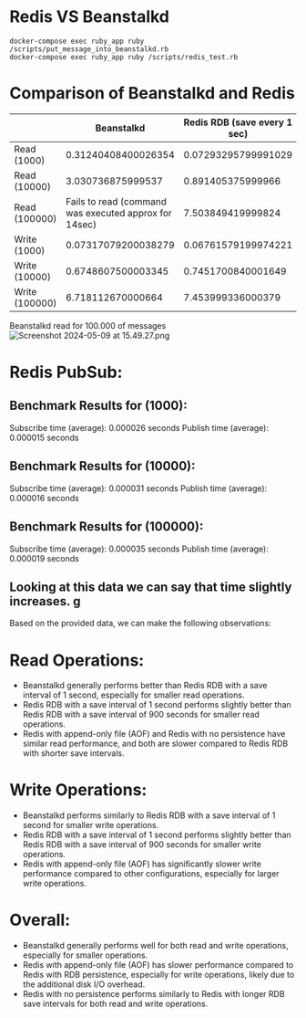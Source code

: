 # Redis VS Beanstalkd

```
docker-compose exec ruby_app ruby /scripts/put_message_into_beanstalkd.rb
docker-compose exec ruby_app ruby /scripts/redis_test.rb
```


# Comparison of Beanstalkd and Redis

|                | Beanstalkd                                            | Redis RDB (save every 1 sec) | Redis RDB (save every 900 sec) | Redis (AOF) | Redis (no perisistance)|
|----------------|-------------------------------------------------------|-----------------------|--------------------------------|-----------|-|
| Read (1000)    | 0.31240408400026354                                   | 0.07293295799991029               |0.08627608299957501|0.07085516699953587| 0.07068204200004402|
| Read (10000)   | 3.030736875999537                                     | 0.891405375999966               |0.9264851249999992|0.971050708999428|0.7403629590007768|
| Read (100000)  | Fails to read (command was executed approx for 14sec) | 7.503849419999824               |7.345335752999745|7.610267711999768|7.411969378000322|
| Write (1000)   | 0.07317079200038279                                   | 0.06761579199974221                    |0.09655762500005949|0.19100258300022688|0.0834398750002947|
| Write (10000)  | 0.6748607500003345                                    | 0.7451700840001649              |0.7430313750001005|1.9541286670000773|0.7383083329996225|
| Write (100000) | 6.718112670000664                                     | 7.453999336000379               |7.85212825400049|17.347652258999915|8.186447586999748|

Beanstalkd read for 100.000 of messages
![Screenshot 2024-05-09 at 15.49.27.png](..%2F..%2F..%2FDesktop%2FScreenshot%202024-05-09%20at%2015.49.27.png)

# Redis PubSub:

## Benchmark Results for (1000):
Subscribe time (average): 0.000026 seconds
Publish time (average): 0.000015 seconds

## Benchmark Results for (10000):
Subscribe time (average):  0.000031 seconds
Publish time (average):  0.000016 seconds

## Benchmark Results for (100000):
Subscribe time (average): 0.000035 seconds
Publish time (average):  0.000019 seconds

Looking at this data we can say that time slightly increases.
g
---

Based on the provided data, we can make the following observations:

# Read Operations:
- Beanstalkd generally performs better than Redis RDB with a save interval of 1 second, especially for smaller read operations.
- Redis RDB with a save interval of 1 second performs slightly better than Redis RDB with a save interval of 900 seconds for smaller read operations.
- Redis with append-only file (AOF) and Redis with no persistence have similar read performance, and both are slower compared to Redis RDB with shorter save intervals.

# Write Operations:
- Beanstalkd performs similarly to Redis RDB with a save interval of 1 second for smaller write operations.
- Redis RDB with a save interval of 1 second performs slightly better than Redis RDB with a save interval of 900 seconds for smaller write operations.
- Redis with append-only file (AOF) has significantly slower write performance compared to other configurations, especially for larger write operations.

# Overall:
- Beanstalkd generally performs well for both read and write operations, especially for smaller operations.
- Redis with append-only file (AOF) has slower performance compared to Redis with RDB persistence, especially for write operations, likely due to the additional disk I/O overhead.
- Redis with no persistence performs similarly to Redis with longer RDB save intervals for both read and write operations.
